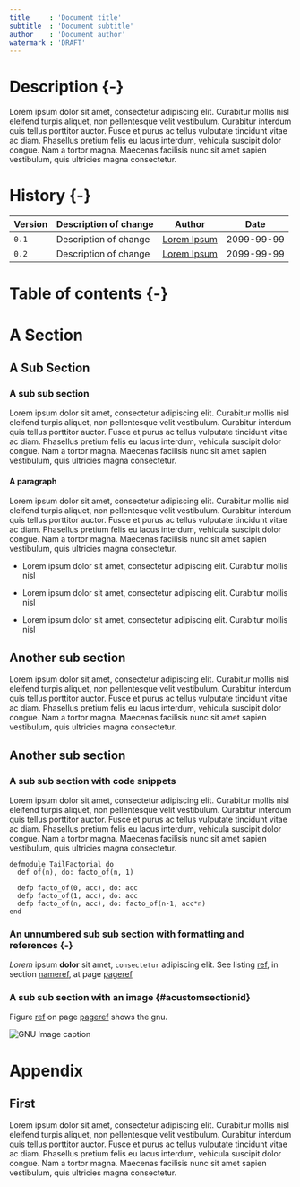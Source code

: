 ```yaml
---
title     : 'Document title'
subtitle  : 'Document subtitle'
author    : 'Document author'
watermark : 'DRAFT'
---
```


Description {-}
================================================================================

Lorem ipsum dolor sit amet, consectetur adipiscing elit. Curabitur mollis nisl
eleifend turpis aliquet, non pellentesque velit vestibulum. Curabitur interdum
quis tellus porttitor auctor. Fusce et purus ac tellus vulputate tincidunt vitae
ac diam. Phasellus pretium felis eu lacus interdum, vehicula suscipit dolor
congue. Nam a tortor magna. Maecenas facilisis nunc sit amet sapien vestibulum,
quis ultricies magna consectetur.

History {-}
================================================================================

| Version | Description of change         | Author          | Date       |
| ------- | ----------------------------- | --------------- | ---------- |
| `0.1`   | Description of change         | [Lorem Ipsum]   | 2099-99-99 |
| `0.2`   | Description of change         | [Lorem Ipsum]   | 2099-99-99 |

[Lorem Ipsum]: mailto:lorem.ipsum@lorem.ipsum

Table of contents {-}
================================================================================

A Section
================================================================================

A Sub Section
--------------------------------------------------------------------------------

### A sub sub section

Lorem ipsum dolor sit amet, consectetur adipiscing elit. Curabitur mollis nisl
eleifend turpis aliquet, non pellentesque velit vestibulum. Curabitur interdum
quis tellus porttitor auctor. Fusce et purus ac tellus vulputate tincidunt vitae
ac diam. Phasellus pretium felis eu lacus interdum, vehicula suscipit dolor
congue. Nam a tortor magna. Maecenas facilisis nunc sit amet sapien vestibulum,
quis ultricies magna consectetur.


#### A paragraph

Lorem ipsum dolor sit amet, consectetur adipiscing elit. Curabitur mollis nisl
eleifend turpis aliquet, non pellentesque velit vestibulum. Curabitur interdum
quis tellus porttitor auctor. Fusce et purus ac tellus vulputate tincidunt vitae
ac diam. Phasellus pretium felis eu lacus interdum, vehicula suscipit dolor
congue. Nam a tortor magna. Maecenas facilisis nunc sit amet sapien vestibulum,
quis ultricies magna consectetur.

-   Lorem ipsum dolor sit amet, consectetur adipiscing elit. Curabitur mollis nisl

-   Lorem ipsum dolor sit amet, consectetur adipiscing elit. Curabitur mollis nisl

-   Lorem ipsum dolor sit amet, consectetur adipiscing elit. Curabitur mollis nisl

Another sub section
--------------------------------------------------------------------------------

Lorem ipsum dolor sit amet, consectetur adipiscing elit. Curabitur mollis nisl
eleifend turpis aliquet, non pellentesque velit vestibulum. Curabitur interdum
quis tellus porttitor auctor. Fusce et purus ac tellus vulputate tincidunt vitae
ac diam. Phasellus pretium felis eu lacus interdum, vehicula suscipit dolor
congue. Nam a tortor magna. Maecenas facilisis nunc sit amet sapien vestibulum,
quis ultricies magna consectetur.

Another sub section
--------------------------------------------------------------------------------

### A sub sub section with code snippets

Lorem ipsum dolor sit amet, consectetur adipiscing elit. Curabitur mollis nisl
eleifend turpis aliquet, non pellentesque velit vestibulum. Curabitur interdum
quis tellus porttitor auctor. Fusce et purus ac tellus vulputate tincidunt vitae
ac diam. Phasellus pretium felis eu lacus interdum, vehicula suscipit dolor
congue. Nam a tortor magna. Maecenas facilisis nunc sit amet sapien vestibulum,
quis ultricies magna consectetur.

```{#lst:alistingid lang=elixir caption="Some caption"}
defmodule TailFactorial do
  def of(n), do: facto_of(n, 1)

  defp facto_of(0, acc), do: acc
  defp facto_of(1, acc), do: acc
  defp facto_of(n, acc), do: facto_of(n-1, acc*n)
end
```

### An unnumbered sub sub section with formatting and references {-}

*Lorem* ipsum **dolor** sit amet, `consectetur` adipiscing elit. See listing
[ref](lst:alistingid), in section [nameref](another-sub-section), at page
[pageref](another-sub-section)

### A sub sub section with an image {#acustomsectionid}

Figure [ref](fig:gnuimageid) on page [pageref](fig:gnuimageid) shows the gnu.

![GNU Image caption](gnu.png "gnuimageid")

Appendix
================================================================================

First
--------------------------------------------------------------------------------

Lorem ipsum dolor sit amet, consectetur adipiscing elit. Curabitur mollis nisl
eleifend turpis aliquet, non pellentesque velit vestibulum. Curabitur interdum
quis tellus porttitor auctor. Fusce et purus ac tellus vulputate tincidunt vitae
ac diam. Phasellus pretium felis eu lacus interdum, vehicula suscipit dolor
congue. Nam a tortor magna. Maecenas facilisis nunc sit amet sapien vestibulum,
quis ultricies magna consectetur.

